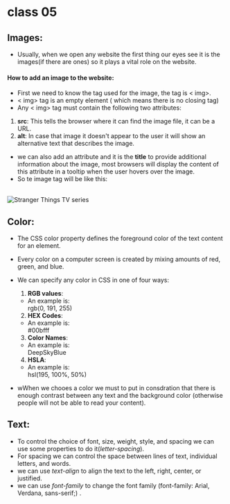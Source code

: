 # class 05
## Images:
- Usually, when we open any website the first thing our eyes see it is the images(if there are ones) so it plays a vital role on the website. 
#### How to add an image to the website:
- First we need to know the tag used for the image, the tag is < img>.
- < img> tag is an empty
element ( which means there is
no closing tag)
- Any < img> tag must contain the following two attributes: 
1. **src**: This tells the browser where it can find the image file, it can be a URL.   
2. **alt**: In case  that image it doesn't appear to the user it will show an alternative text that describes the
image.
- we can also add an attribute and it is the **title** to provide additional information
about the image, most browsers will display the content of this attribute in a tooltip when the user hovers over the image.
- So te image tag will be like this:    
<img src=""     
alt=""  
title="">  

<img src="https://upload.wikimedia.org/wikipedia/commons/3/38/Stranger_Things_logo.png"    
alt="Stranger Things TV series "     
title="STRANGER THINGES logo">

## Color:
- The CSS color property defines the foreground color of the text content for an element.
- Every color on a computer screen is created by mixing amounts of red, green, and blue.    
- We can specify any
color in CSS in one of four ways:
  1. **RGB values**:  
  - An example is:  
  rgb(0, 191, 255)

  2. **HEX Codes**:  
  - An example is:  
  #00bfff
  3. **Color Names**:  
  - An example is:  
  DeepSkyBlue
  4. **HSLA**:  
  - An example is:  
  	hsl(195, 100%, 50%) 

- wWhen we chooes a color we must to put in consdration that there is enough contrast between any text and the background color (otherwise people will not be able to read your content).
## Text:
- To control the choice of font, size, weight, style, and spacing we can use some properties to do it(*letter-spacing*).  
- For spacing we can control the space between lines of text, individual letters, and words.
- we can use *text-align* to align the text to the left, right, center, or justified.   
- we can use *font-family* to change the font family (font-family: Arial, Verdana, sans-serif;) . 

